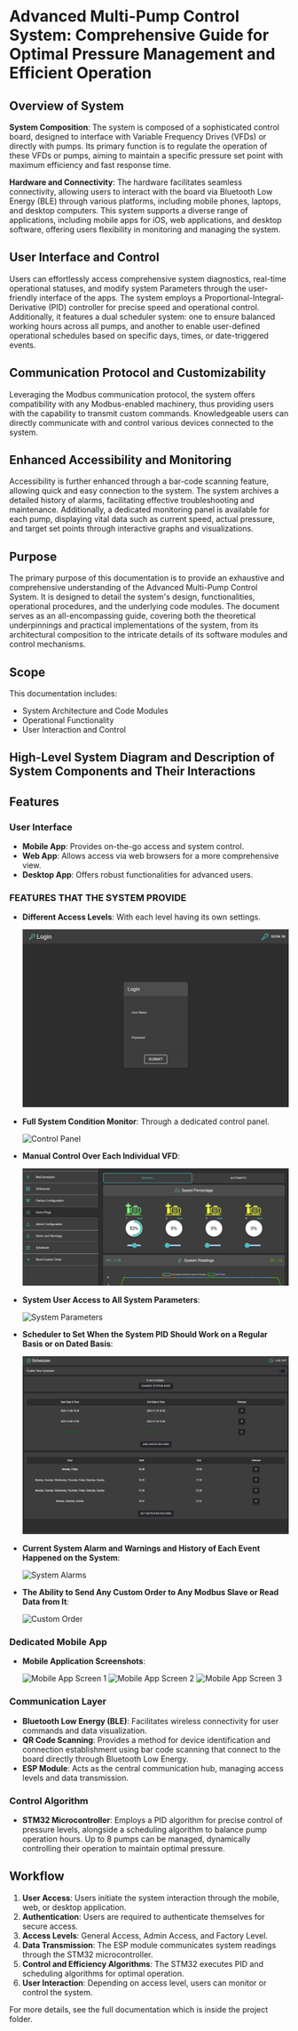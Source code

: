 # Advanced Multi-Pump Control System: Comprehensive Guide for Optimal Pressure Management and Efficient Operation

## Overview of System

**System Composition**: The system is composed of a sophisticated control board, designed to interface with Variable Frequency Drives (VFDs) or directly with pumps. Its primary function is to regulate the operation of these VFDs or pumps, aiming to maintain a specific pressure set point with maximum efficiency and fast response time.

**Hardware and Connectivity**: The hardware facilitates seamless connectivity, allowing users to interact with the board via Bluetooth Low Energy (BLE) through various platforms, including mobile phones, laptops, and desktop computers. This system supports a diverse range of applications, including mobile apps for iOS, web applications, and desktop software, offering users flexibility in monitoring and managing the system.

## User Interface and Control

Users can effortlessly access comprehensive system diagnostics, real-time operational statuses, and modify system Parameters through the user-friendly interface of the apps. The system employs a Proportional-Integral-Derivative (PID) controller for precise speed and operational control. Additionally, it features a dual scheduler system: one to ensure balanced working hours across all pumps, and another to enable user-defined operational schedules based on specific days, times, or date-triggered events.

## Communication Protocol and Customizability

Leveraging the Modbus communication protocol, the system offers compatibility with any Modbus-enabled machinery, thus providing users with the capability to transmit custom commands. Knowledgeable users can directly communicate with and control various devices connected to the system.

## Enhanced Accessibility and Monitoring

Accessibility is further enhanced through a bar-code scanning feature, allowing quick and easy connection to the system. The system archives a detailed history of alarms, facilitating effective troubleshooting and maintenance. Additionally, a dedicated monitoring panel is available for each pump, displaying vital data such as current speed, actual pressure, and target set points through interactive graphs and visualizations.

## Purpose

The primary purpose of this documentation is to provide an exhaustive and comprehensive understanding of the Advanced Multi-Pump Control System. It is designed to detail the system's design, functionalities, operational procedures, and the underlying code modules. The document serves as an all-encompassing guide, covering both the theoretical underpinnings and practical implementations of the system, from its architectural composition to the intricate details of its software modules and control mechanisms.

## Scope

This documentation includes:

- System Architecture and Code Modules
- Operational Functionality
- User Interaction and Control


## High-Level System Diagram and Description of System Components and Their Interactions

## Features

### User Interface

- **Mobile App**: Provides on-the-go access and system control.
- **Web App**: Allows access via web browsers for a more comprehensive view.
- **Desktop App**: Offers robust functionalities for advanced users.

### FEATURES THAT THE SYSTEM PROVIDE

- **Different Access Levels**: With each level having its own settings.

  ![Login Screen](https://github.com/AhmedSayedSaid/Advanced-Multi-Pump-Control-System/blob/main/Advanced%20Multi-Pump%20Control%20System/app-images/login.png)

- **Full System Condition Monitor**: Through a dedicated control panel.

  ![Control Panel](https://github.com/AhmedSayedSaid/Advanced-Multi-Pump-Control-System/blob/main/Advanced%20Multi-Pump%20Control%20System/app-images/control-panel.png)

- **Manual Control Over Each Individual VFD**:

  ![Manual Control](https://github.com/AhmedSayedSaid/Advanced-Multi-Pump-Control-System/blob/main/Advanced%20Multi-Pump%20Control%20System/app-images/manual-control.png)

- **System User Access to All System Parameters**:

  ![System Parameters](https://github.com/AhmedSayedSaid/Advanced-Multi-Pump-Control-System/blob/main/Advanced%20Multi-Pump%20Control%20System/app-images/system-parameters.png)

- **Scheduler to Set When the System PID Should Work on a Regular Basis or on Dated Basis**:

  ![Scheduler](https://github.com/AhmedSayedSaid/Advanced-Multi-Pump-Control-System/blob/main/Advanced%20Multi-Pump%20Control%20System/app-images/scheduler.png)

- **Current System Alarm and Warnings and History of Each Event Happened on the System**:

  ![System Alarms](https://github.com/AhmedSayedSaid/Advanced-Multi-Pump-Control-System/blob/main/Advanced%20Multi-Pump%20Control%20System/app-images/alarms.png)

- **The Ability to Send Any Custom Order to Any Modbus Slave or Read Data from It**:

  ![Custom Order](https://github.com/AhmedSayedSaid/Advanced-Multi-Pump-Control-System/blob/main/Advanced%20Multi-Pump%20Control%20System/app-images/custom-order.png)

### Dedicated Mobile App

- **Mobile Application Screenshots**:

  ![Mobile App Screen 1](https://github.com/AhmedSayedSaid/Advanced-Multi-Pump-Control-System/blob/main/Advanced%20Multi-Pump%20Control%20System/app-images/mobile-app-1.png)
  ![Mobile App Screen 2](https://github.com/AhmedSayedSaid/Advanced-Multi-Pump-Control-System/blob/main/Advanced%20Multi-Pump%20Control%20System/app-images/mobile-app-2.png)
  ![Mobile App Screen 3](https://github.com/AhmedSayedSaid/Advanced-Multi-Pump-Control-System/blob/main/Advanced%20Multi-Pump%20Control%20System/app-images/mobile-app-3.png)

### Communication Layer

- **Bluetooth Low Energy (BLE)**: Facilitates wireless connectivity for user commands and data visualization.
- **QR Code Scanning**: Provides a method for device identification and connection establishment using bar code scanning that connect to the board directly through Bluetooth Low Energy.
- **ESP Module**: Acts as the central communication hub, managing access levels and data transmission.

### Control Algorithm

- **STM32 Microcontroller**: Employs a PID algorithm for precise control of pressure levels, alongside a scheduling algorithm to balance pump operation hours. Up to 8 pumps can be managed, dynamically controlling their operation to maintain optimal pressure.

## Workflow

1. **User Access**: Users initiate the system interaction through the mobile, web, or desktop application.
2. **Authentication**: Users are required to authenticate themselves for secure access.
3. **Access Levels**: General Access, Admin Access, and Factory Level.
4. **Data Transmission**: The ESP module communicates system readings through the STM32 microcontroller.
5. **Control and Efficiency Algorithms**: The STM32 executes PID and scheduling algorithms for optimal operation.
6. **User Interaction**: Depending on access level, users can monitor or control the system.

For more details, see the full documentation which is inside the project folder.

